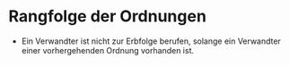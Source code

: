 # Rangfolge der Ordnungen

- Ein Verwandter ist nicht zur Erbfolge berufen, solange ein Verwandter einer vorhergehenden Ordnung vorhanden ist.

